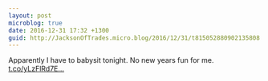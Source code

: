 ```yaml
---
layout: post
microblog: true
date: 2016-12-31 17:32 +1300
guid: http://JacksonOfTrades.micro.blog/2016/12/31/t815052880902135808.html
---
```

Apparently I have to babysit tonight. No new years fun for me. [t.co/yLzFlRd7E...](https://t.co/yLzFlRd7EW)
